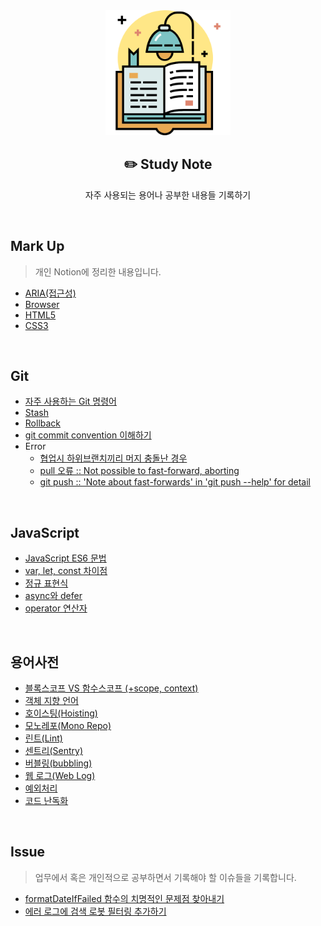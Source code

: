 <div align="center">
  <img width="200px;" src="./images/studying.png"/>
</div>
<h2 align="center">✏️ Study Note</h2>
<p align="center">자주 사용되는 용어나 공부한 내용들 기록하기</p>

<br>

## Mark Up

> 개인 Notion에 정리한 내용입니다.

- [ARIA(접근성)](https://hyerimiya.notion.site/ARIA-9b44e16099724731b72974a7b211426b)
- [Browser](https://hyerimiya.notion.site/Browser-c0f32d456a154a89a2dd55489c4338c4)
- [HTML5](https://hyerimiya.notion.site/HTML5-a2efdad4a9914e09ab116c512602bdc3)
- [CSS3](https://hyerimiya.notion.site/CSS-e56a7ac268bd43d4902da83616a44349)

<br>

## Git

- [자주 사용하는 Git 명령어](https://github.com/mireyhgnay/study-note/blob/main/Git/Git-%EC%9E%90%EC%A3%BC%20%EC%82%AC%EC%9A%A9%ED%95%98%EB%8A%94%20Git%20%EB%AA%85%EB%A0%B9%EC%96%B4.md)
- [Stash](https://github.com/mireyhgnay/study-note/blob/main/Git/Git-Stash%20%EB%AA%85%EB%A0%B9%EC%96%B4.md)
- [Rollback](<https://github.com/mireyhgnay/study-note/blob/main/Git/Git-Rollback(%EB%A1%A4%EB%B0%B1).md>)
- [git commit convention 이해하기](https://github.com/mireyhgnay/study-note/blob/main/Git/Git-commit%20convention%20%EC%9D%B4%ED%95%B4%ED%95%98%EA%B8%B0.md)
- Error
  - [협업시 하위브랜치끼리 머지 충돌난 경우](https://github.com/mireyhgnay/study-note/blob/main/Git/Git-Error-%ED%98%91%EC%97%85%EC%8B%9C%20%ED%95%98%EC%9C%84%EB%B8%8C%EB%9E%9C%EC%B9%98%EB%81%BC%EB%A6%AC%20%EB%A8%B8%EC%A7%80%20%EC%B6%A9%EB%8F%8C%EB%82%9C%20%EA%B2%BD%EC%9A%B0.md)
  - [pull 오류 :: Not possible to fast-forward, aborting](https://github.com/mireyhgnay/study-note/blob/main/Git/Git-Error-pull%20%EC%98%A4%EB%A5%98.md)
  - [git push :: 'Note about fast-forwards' in 'git push --help' for detail](https://github.com/mireyhgnay/study-note/blob/main/Git/Git-Error-push%20%EC%98%A4%EB%A5%98.md)

<br>

## JavaScript

- [JavaScript ES6 문법](https://github.com/mireyhgnay/study-note/blob/main/JavaScript/JavaScript-ES6%20%EB%AC%B8%EB%B2%95.md)
- [var, let, const 차이점](https://github.com/mireyhgnay/study-note/blob/main/JavaScript/var-let-const-%EC%B0%A8%EC%9D%B4%EC%A0%90.md)
- [정규 표현식](https://github.com/mireyhgnay/study-note/blob/main/JavaScript/%EC%A0%95%EA%B7%9C%ED%91%9C%ED%98%84%EC%8B%9D.md)
- [async와 defer](https://github.com/mireyhgnay/study-note/blob/main/JavaScript/async%EC%99%80%20defer.md)
- [operator 연산자](https://github.com/mireyhgnay/study-note/blob/main/JavaScript/operator%20%EC%97%B0%EC%82%B0%EC%9E%90.md)

<br>

## 용어사전

- [블록스코프 VS 함수스코프 (+scope, context)](https://github.com/mireyhgnay/study-note/blob/main/Dictionary/%EB%B8%94%EB%A1%9D%EC%8A%A4%EC%BD%94%ED%94%84%20VS%20%ED%95%A8%EC%88%98%EC%8A%A4%EC%BD%94%ED%94%84.md)
- [객체 지향 언어](https://github.com/mireyhgnay/study-note/blob/main/Dictionary/%EA%B0%9D%EC%B2%B4%20%EC%A7%80%ED%96%A5%20%EC%96%B8%EC%96%B4.md)
- [호이스팅(Hoisting)](<https://github.com/mireyhgnay/study-note/blob/main/Dictionary/%ED%98%B8%EC%9D%B4%EC%8A%A4%ED%8C%85(Hoisting).md>)
- [모노레포(Mono Repo)](<https://github.com/mireyhgnay/study-note/blob/main/Dictionary/%EB%AA%A8%EB%85%B8%EB%A0%88%ED%8F%AC(Mono%20Repo).md>)
- [린트(Lint)](<https://github.com/mireyhgnay/study-note/blob/main/Dictionary/%EB%A6%B0%ED%8A%B8(Lint).md>)
- [센트리(Sentry)](<https://github.com/mireyhgnay/study-note/blob/main/Dictionary/%EC%84%BC%ED%8A%B8%EB%A6%AC(Sentry).md>)
- [버블링(bubbling)](<https://github.com/mireyhgnay/study-note/blob/main/Dictionary/%EB%B2%84%EB%B8%94%EB%A7%81(Bubbling).md>)
- [웹 로그(Web Log)](<https://github.com/mireyhgnay/study-note/blob/main/Dictionary/%EC%9B%B9%20%EB%A1%9C%EA%B7%B8(Web%20Log).md>)
- [예외처리](https://github.com/mireyhgnay/study-note/blob/main/Dictionary/%EC%98%88%EC%99%B8%EC%B2%98%EB%A6%AC.md)
- [코드 난독화](https://github.com/mireyhgnay/study-note/blob/main/Dictionary/%EC%BD%94%EB%93%9C%20%EB%82%9C%EB%8F%85%ED%99%94.md)

<br>

## Issue

> 업무에서 혹은 개인적으로 공부하면서 기록해야 할 이슈들을 기록합니다.

- [formatDateIfFailed 함수의 치명적인 문제점 찾아내기](https://github.com/mireyhgnay/study-note/blob/main/Issue/formatDateIfFailed%20%ED%95%A8%EC%88%98%EC%9D%98%20%EC%B9%98%EB%AA%85%EC%A0%81%EC%9D%B8%20%EB%AC%B8%EC%A0%9C%EC%A0%90%20%EC%B0%BE%EC%95%84%EB%82%B4%EA%B8%B0.md)
- [에러 로그에 검색 로봇 필터링 추가하기](https://github.com/mireyhgnay/study-note/blob/main/Issue/%EC%97%90%EB%9F%AC%20%EB%A1%9C%EA%B7%B8%EC%97%90%20%EA%B2%80%EC%83%89%20%EB%A1%9C%EB%B4%87%20%ED%95%84%ED%84%B0%EB%A7%81%20%EC%B6%94%EA%B0%80%ED%95%98%EA%B8%B0.md)

